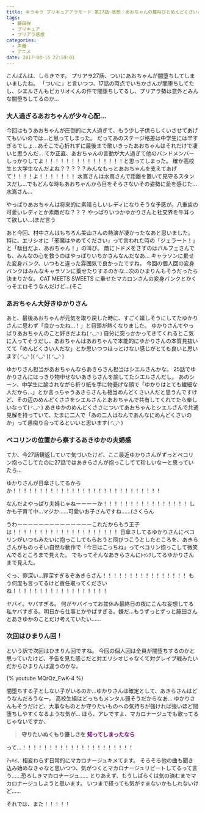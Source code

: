 ```yaml
---
title: キラキラ プリキュアアラモード 第27話 感想：あおちゃんの雄叫びとめんどくさいあきゆか( ◜◡◝ )
tags:
  - 藤田咲
  - プリキュア
  - プリアラ感想
categories:
  - 声優
  - アニメ
date: 2017-08-15 22:59:01
---
```


こんばんは、しらきです。
プリアラ27話、ついにあおちゃんが闇堕ちしてしまいましたね。
「ついに」と言いつつ、17話の時点でいちかさんが闇堕ちしてたし、シエルさんもピカリオくんの件で闇堕ちしてるし、プリアラ勢は意外とみんな闇堕ちしてるのか…
<!-- more -->
### 大人過ぎるあおちゃんが少々心配…

今回はもうあおちゃんが圧倒的に大人過ぎて、もう少し子供らしくいさせてあげてもいいのでは…と思ってしまった。
だってあのステージ格差は中学生には辛すぎるでしょ…あそこで心折れずに最後まで歌いきったあおちゃんはそれだけで凄いと思うんだ…
てか正直、あおちゃんの言動が大人過ぎて他のバンドメンバーしっかりしてよ！！！！！！！！！！！！！！！と思ってしまった。
確か高校生と大学生なんだよね？？？？？みんなもっとあおちゃんを支えてあげて！！！！よ！！！！！！！
水嶌さんは水嶌さんで距離を置いて見守るスタンスだし…でもどんな時もあおちゃんから目をそらさないその姿勢に愛を感じた…水嶌さん…

やっぱりあおちゃんは将来的に素晴らしいレディになりそうな予感が。八重歯の可愛いレディとか素敵だな？？？
やっぱりいつかゆかりさんと社交界を牛耳って欲しい…(まだ言う

あと今回、村中さんはもちろん美山さんの熱演が凄かったなあと思いました。
特に、エリシオに「邪魔はやめてください」って言われた時の「ジェラート！」と「駄目だよ、あおちゃん！」の叫び。
敵にトドメをさすのはパルフェさんでも、みんなの心を救うのはやっぱりいちかさんなんだなあ…
キャラソンに乗せた変身バンク、いつもと違った雰囲気で良かったですね。
今回の個人回の変身バンクはみんなキャラソンに乗せたりするのかな…次のひまりんもそうだったら決まりかな。
CAT MEETS SWEETS に乗せたマカロンさんの変身バンクとかくっそエロそうなんだけど…(そこ

### あおちゃん大好きゆかりさん

あと、最後あおちゃんが元気を取り戻した時に、すごく嬉しそうにしてたゆかりさんに思わず「良かったね…！」と目頭が熱くなりました。
ゆかりさんてやっぱりあおちゃんのこと好きだよね( ◜◡◝ )
自分に突っかかってきてくれるとこ気に入ってそうだし、あおちゃんはあおちゃんで本能的にゆかりさんの本質見抜いてて「めんどくさい人だな」とか思いつつほっとけない感じがとても良いと思います( ◜◡◝ )( ◜◡◝ )( ◜◡◝ )

ゆかりさん担当があおちゃんならあきらさん担当はシエルさんかな。
25話でゆかりさんにはっきり物申せないあきらさんを諭してたシエルさんだし。
あのシーン、中学生に諭されながら折り紙を手に物憂げな顔で「ゆかりはとても繊細な人だから…」とか言っちゃうあきらさんも相当めんどくさい人だと思うんですけど、その辺のめんどくささをシエルさんとあおちゃんで共有してくれてたら楽しいなって( ◜◡◝ )
あきゆかのめんどくささについてあおちゃんとシエルさんで共通見解を持っていて、たまに二人で「あの二人はなんであんなにめんどくさいのか」って愚痴り合ってるといいと思います( ◜◡◝ )

### ペコリンの位置から察するあきゆかの夫婦感

てか、今27話観返していて気づいたけど、ここ最近ゆかりさんがずっとペコリン抱っこしてたのに27話ではあきらさんが抱っこしてて珍しいなーと思っていたら…

ゆかりさんが日傘さしてるからか！！！！！！！！！！！！！！！！！！！！！！！！！！！！

なんだよやっぱり夫婦じゃねーーーーか！！！！！！！！！！！！！！！！
しかも子育て中…マジか……可愛いお子さんですね……(さくらん

うわーーーーーーーーーーーーーーこれだからもう王子は！！！！！！！！！！！！！！！！！！！！
日傘さしてるゆかりさんにペコリンがいつもみたいに抱っこしてもらおうと飛びつこうとしたところを、あきらさんがものっそい自然な動作で「今日はこっちね」ってペコリン抱っこして微笑んでるところまで見えた。
でもってそんなあきらさんにﾄｩﾝｸしてるゆかりさんまで見えた。

ぐっ、罪深い…罪深すぎるぞあきらさん！！！！！！！！！！！！！！！！
もう何度も言ってるけど責任取ってくださいね！！！！！！！！！！！！！！！！！！

ヤバイ。ヤバすぎる。
何がヤバイってお盆休み最終日の夜にこんな妄想してる私ヤバすぎる。明日から仕事とかやばすぎる。嫌だ…もうずっとずっと藤田さんとあきゆかのことだけ考えていたい……

### 次回はひまりん回！

という訳で次回はひまりん回ですね。
今回の個人回は全員が闇堕ちするのかと思っていたけど、予告を見た感じだと対エリシオじゃなくて対グレイブ戦みたいだからひまりんは違うのかな。

{% youtube MQrQz_FwK-4 %}

闇堕ちする子としない子がいるのか…ゆかりさんは確定として、あきらさんはどうなんだろうなー。
高校生組はどっちもメンタル弱そうだからなあ…
ゆかりさんもそうだけど、大事なものとか守りたいものへの気持ちが強ければ強いほど闇堕ちしやすくなるような気が…
ほら、アレですよ、マカロナージュでも歌ってるじゃないですか、

> **守りたいぬくもり優しさを**
> **<font color="Purple">知ってしまったなら</font>**

って…！！！！！！！！！！！！！！！！！！！！！

ｱｯﾊｲ、相変わらず日常的にマカロナージュキメてます。
そろそろ他の曲も聞き込み始めなきゃなと思いつつ、気がつくとマカロナージュリピートしてるって言う……恐ろしきマカロナージュ……
とりあえず、もうしばらくは気の済むまでマカロナージュしようと思います。
いつまで経っても気がすまないかもしれないけど……

それでは、また！！！！！
